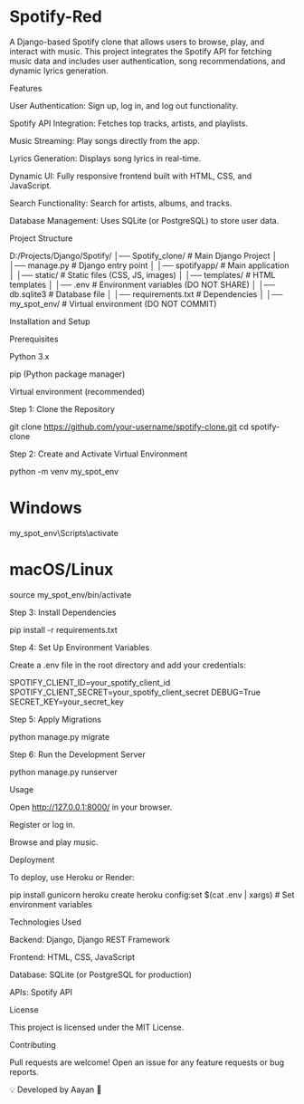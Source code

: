 # Spotify-Red

A Django-based Spotify clone that allows users to browse, play, and interact with music. This project integrates the Spotify API for fetching music data and includes user authentication, song recommendations, and dynamic lyrics generation.

Features

User Authentication: Sign up, log in, and log out functionality.

Spotify API Integration: Fetches top tracks, artists, and playlists.

Music Streaming: Play songs directly from the app.

Lyrics Generation: Displays song lyrics in real-time.

Dynamic UI: Fully responsive frontend built with HTML, CSS, and JavaScript.

Search Functionality: Search for artists, albums, and tracks.

Database Management: Uses SQLite (or PostgreSQL) to store user data.

Project Structure

D:/Projects/Django/Spotify/
│── Spotify_clone/      # Main Django Project
│   │── manage.py       # Django entry point
│   │── spotifyapp/     # Main application
│   │── static/         # Static files (CSS, JS, images)
│   │── templates/      # HTML templates
│   │── .env            # Environment variables (DO NOT SHARE)
│   │── db.sqlite3      # Database file
│   │── requirements.txt # Dependencies
│
│── my_spot_env/        # Virtual environment (DO NOT COMMIT)

Installation and Setup

Prerequisites

Python 3.x

pip (Python package manager)

Virtual environment (recommended)

Step 1: Clone the Repository

git clone https://github.com/your-username/spotify-clone.git
cd spotify-clone

Step 2: Create and Activate Virtual Environment

python -m venv my_spot_env
# Windows
my_spot_env\Scripts\activate
# macOS/Linux
source my_spot_env/bin/activate

Step 3: Install Dependencies

pip install -r requirements.txt

Step 4: Set Up Environment Variables

Create a .env file in the root directory and add your credentials:

SPOTIFY_CLIENT_ID=your_spotify_client_id
SPOTIFY_CLIENT_SECRET=your_spotify_client_secret
DEBUG=True
SECRET_KEY=your_secret_key

Step 5: Apply Migrations

python manage.py migrate

Step 6: Run the Development Server

python manage.py runserver

Usage

Open http://127.0.0.1:8000/ in your browser.

Register or log in.

Browse and play music.

Deployment

To deploy, use Heroku or Render:

pip install gunicorn
heroku create
heroku config:set $(cat .env | xargs)  # Set environment variables

Technologies Used

Backend: Django, Django REST Framework

Frontend: HTML, CSS, JavaScript

Database: SQLite (or PostgreSQL for production)

APIs: Spotify API

License

This project is licensed under the MIT License.

Contributing

Pull requests are welcome! Open an issue for any feature requests or bug reports.

💡 Developed by Aayan 🚀